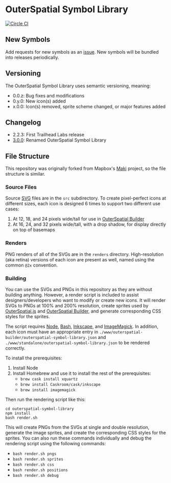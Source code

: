 # OuterSpatial Symbol Library

[![Circle CI](https://circleci.com/gh/trailheadlabs/outerspatial-symbol-library.svg?style=svg)](https://circleci.com/gh/trailheadlabs/outerspatial-symbol-library)

## New Symbols

Add requests for new symbols as an [issue](https://github.com/trailheadlabs/outerspatial-symbol-library/issues/new). New symbols will be bundled into releases periodically.

## Versioning

The OuterSpatial Symbol Library uses semantic versioning, meaning:

* 0.0.z: Bug fixes and modifications
* 0.y.0: New icon(s) added
* x.0.0: Icon(s) removed, sprite scheme changed, or major features added

## Changelog

- 2.2.3: First Trailhead Labs release
- [3.0.0](https://github.com/trailheadlabs/outerspatial-symbol-library/milestone/1?closed=1): Renamed OuterSpatial Symbol Library

## File Structure

This repository was originally forked from Mapbox's [Maki](https://github.com/mapbox/maki) project, so the file structure is similar.

### Source Files

Source [SVG](http://en.wikipedia.org/wiki/Scalable_Vector_Graphics) files are in the `src` subdirectory. To create pixel-perfect icons at different sizes, each icon is designed 6 times to support two different use cases:

1. At 12, 18, and 24 pixels wide/tall for use in [OuterSpatial Builder](https://github.com/trailheadlabs/outerspatial-builder/)
2. At 16, 24, and 32 pixels wide/tall, with a drop shadow, for display directly on top of basemaps

### Renders

PNG renders of all of the SVGs are in the `renders` directory. High-resolution (aka retina) versions of each icon are present as well, named using the common `@2x` convention.

### Building

You can use the SVGs and PNGs in this repository as they are without building anything. However, a render script is included to assist designers/developers who want to modify or create new icons. It will render SVGs to PNGs at 100% and 200% resolution, create sprites used by [OuterSpatial.js](https://github.com/trailheadlabs/outerspatial.js) and [OuterSpatial Builder](https://github.com/trailheadlabs/outerspatial-builder), and generate corresponding CSS styles for the sprites.

The script requires [Node](https://nodejs.org), [Bash](http://www.gnu.org/software/bash/bash.html), [Inkscape](http://inkscape.org), and [ImageMagick](http://www.imagemagick.org/). In addition, each icon must have an appropriate entry in `./www/outerspatial-builder/outerspatial-symbol-library.json` and `./www/standalone/outerspatial-symbol-library.json` to be rendered correctly.

To install the prerequisites:

1. Install Node
2. Install Homebrew and use it to install the rest of the prerequisites:
   - `brew cask install xquartz`
   - `brew install Caskroom/cask/inkscape`
   - `brew install imagemagick`

Then run the rendering script like this:

```
cd outerspatial-symbol-library
npm install
bash render.sh
```

This will create PNGs from the SVGs at single and double resolution, generate the image sprites, and create the corresponding CSS styles for the sprites. You can also run these commands individually and debug the rendering script using the following commands:

- `bash render.sh pngs`
- `bash render.sh sprites`
- `bash render.sh css`
- `bash render.sh positions`
- `bash render.sh debug`
